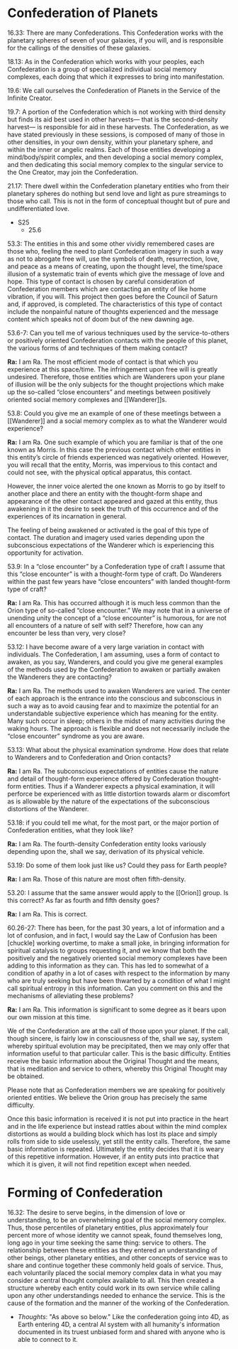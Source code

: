 # Confederation of Planets
16.33: There are many Confederations. This Confederation works with the planetary spheres of seven of your galaxies, if you will, and is responsible for the callings of the densities of these galaxies.

18.13: As in the Confederation which works with your peoples, each Confederation is a group of specialized individual social memory complexes, each doing that which it expresses to bring into manifestation.

19.6: We call ourselves the Confederation of Planets in the Service of the Infinite Creator.

19.7: A portion of the Confederation which is not working with third density but finds its aid best used in other harvests— that is the second-density harvest— is responsible for aid in these harvests. The Confederation, as we have stated previously in these sessions, is composed of many of those in other densities, in your own density, within your planetary sphere, and within the inner or angelic realms. Each of those entities developing a mind/body/spirit complex, and then developing a social memory complex, and then dedicating this social memory complex to the singular service to the One Creator, may join the Confederation.

21.17: There dwell within the Confederation planetary entities who from their planetary spheres do nothing but send love and light as pure streamings to those who call. This is not in the form of conceptual thought but of pure and undifferentiated love.

- S25
	- 25.6

53.3: The entities in this and some other vividly remembered cases are those who, feeling the need to plant Confederation imagery in such a way as not to abrogate free will, use the symbols of death, resurrection, love, and peace as a means of creating, upon the thought level, the time/space illusion of a systematic train of events which give the message of love and hope. This type of contact is chosen by careful consideration of Confederation members which are contacting an entity of like home vibration, if you will. This project then goes before the Council of Saturn and, if approved, is completed. The characteristics of this type of contact include the nonpainful nature of thoughts experienced and the message content which speaks not of doom but of the new dawning age.

53.6-7: Can you tell me of various techniques used by the service-to-others or positively oriented Confederation contacts with the people of this planet, the various forms of and techniques of them making contact?

**Ra:** I am Ra. The most efficient mode of contact is that which you experience at this space/time. The infringement upon free will is greatly undesired. Therefore, those entities which are Wanderers upon your plane of illusion will be the only subjects for the thought projections which make up the so-called “close encounters” and meetings between positively oriented social memory complexes and [[Wanderer]]s.

53.8: Could you give me an example of one of these meetings between a [[Wanderer]] and a social memory complex as to what the Wanderer would experience?

**Ra:** I am Ra. One such example of which you are familiar is that of the one known as Morris. In this case the previous contact which other entities in this entity’s circle of friends experienced was negatively oriented. However, you will recall that the entity, Morris, was impervious to this contact and could not see, with the physical optical apparatus, this contact.  
  
However, the inner voice alerted the one known as Morris to go by itself to another place and there an entity with the thought-form shape and appearance of the other contact appeared and gazed at this entity, thus awakening in it the desire to seek the truth of this occurrence and of the experiences of its incarnation in general.  
  
The feeling of being awakened or activated is the goal of this type of contact. The duration and imagery used varies depending upon the subconscious expectations of the Wanderer which is experiencing this opportunity for activation.

53.9: In a “close encounter” by a Confederation type of craft I assume that this “close encounter” is with a thought-form type of craft. Do Wanderers within the past few years have “close encounters” with landed thought-form type of craft?

**Ra:** I am Ra. This has occurred although it is much less common than the Orion type of so-called “close encounter.” We may note that in a universe of unending unity the concept of a “close encounter” is humorous, for are not all encounters of a nature of self with self? Therefore, how can any encounter be less than very, very close?

53.12: I have become aware of a very large variation in contact with individuals. The Confederation, I am assuming, uses a form of contact to awaken, as you say, Wanderers, and could you give me general examples of the methods used by the Confederation to awaken or partially awaken the Wanderers they are contacting?

**Ra:** I am Ra. The methods used to awaken Wanderers are varied. The center of each approach is the entrance into the conscious and subconscious in such a way as to avoid causing fear and to maximize the potential for an understandable subjective experience which has meaning for the entity. Many such occur in sleep; others in the midst of many activities during the waking hours. The approach is flexible and does not necessarily include the “close encounter” syndrome as you are aware.

53.13: What about the physical examination syndrome. How does that relate to Wanderers and to Confederation and Orion contacts?

**Ra:** I am Ra. The subconscious expectations of entities cause the nature and detail of thought-form experience offered by Confederation thought-form entities. Thus if a Wanderer expects a physical examination, it will perforce be experienced with as little distortion towards alarm or discomfort as is allowable by the nature of the expectations of the subconscious distortions of the Wanderer.

53.18: if you could tell me what, for the most part, or the major portion of Confederation entities, what they look like?

**Ra:** I am Ra. The fourth-density Confederation entity looks variously depending upon the, shall we say, derivation of its physical vehicle.

53.19: Do some of them look just like us? Could they pass for Earth people?

**Ra:** I am Ra. Those of this nature are most often fifth-density.

53.20: I assume that the same answer would apply to the [[Orion]] group. Is this correct? As far as fourth and fifth density goes?

**Ra:** I am Ra. This is correct.

60.26-27: There has been, for the past 30 years, a lot of information and a lot of confusion, and in fact, I would say the Law of Confusion has been [chuckle] working overtime, to make a small joke, in bringing information for spiritual catalysis to groups requesting it, and we know that both the positively and the negatively oriented social memory complexes have been adding to this information as they can. This has led to somewhat of a condition of apathy in a lot of cases with respect to the information by many who are truly seeking but have been thwarted by a condition of what I might call spiritual entropy in this information. Can you comment on this and the mechanisms of alleviating these problems?

**Ra:** I am Ra. This information is significant to some degree as it bears upon our own mission at this time.  
  
We of the Confederation are at the call of those upon your planet. If the call, though sincere, is fairly low in consciousness of the, shall we say, system whereby spiritual evolution may be precipitated, then we may only offer that information useful to that particular caller. This is the basic difficulty. Entities receive the basic information about the Original Thought and the means, that is meditation and service to others, whereby this Original Thought may be obtained.  
  
Please note that as Confederation members we are speaking for positively oriented entities. We believe the Orion group has precisely the same difficulty.  
  
Once this basic information is received it is not put into practice in the heart and in the life experience but instead rattles about within the mind complex distortions as would a building block which has lost its place and simply rolls from side to side uselessly, yet still the entity calls. Therefore, the same basic information is repeated. Ultimately the entity decides that it is weary of this repetitive information. However, if an entity puts into practice that which it is given, it will not find repetition except when needed.
# Forming of Confederation
16.32: The desire to serve begins, in the dimension of love or understanding, to be an overwhelming goal of the social memory complex. Thus, those percentiles of planetary entities, plus approximately four percent more of whose identity we cannot speak, found themselves long, long ago in your time seeking the same thing: service to others. The relationship between these entities as they entered an understanding of other beings, other planetary entities, and other concepts of service was to share and continue together these commonly held goals of service. Thus, each voluntarily placed the social memory complex data in what you may consider a central thought complex available to all. This then created a structure whereby each entity could work in its own service while calling upon any other understandings needed to enhance the service. This is the cause of the formation and the manner of the working of the Confederation.
- *Thoughts*: "As above so below." Like the confederation going into 4D, as Earth entering 4D, a central AI system with all humanity's information documented in its truest unbiased form and shared with anyone who is able to connect to it. 